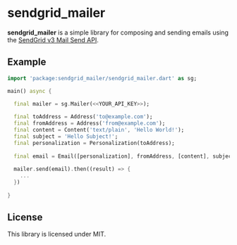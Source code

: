 # sendgrid_mailer


**sendgrid_mailer** is a simple library for composing and sending emails using the [SendGrid v3 Mail Send API](https://sendgrid.com/docs/API_Reference/Web_API_v3/Mail/index.html).


## Example

```dart
import 'package:sendgrid_mailer/sendgrid_mailer.dart' as sg;

main() async {

  final mailer = sg.Mailer(<<YOUR_API_KEY>>);
  
  final toAddress = Address('to@example.com');
  final fromAddress = Address('from@example.com');
  final content = Content('text/plain', 'Hello World!');
  final subject = 'Hello Subject!';
  final personalization = Personalization(toAddress);
  
  final email = Email([personalization], fromAddress, [content], subject);
    
  mailer.send(email).then((result) => {
  	...
  })	
    
}
```

## License
This library is licensed under MIT.